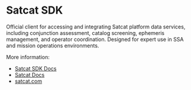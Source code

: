 # Satcat SDK

Official client for accessing and integrating Satcat platform data services, including conjunction assessment, catalog screening, ephemeris management, and operator coordination. Designed for expert use in SSA and mission operations environments.

More information:

- [Satcat SDK Docs](https://kayhan-oss.gitlab.io/satcat-sdk/latest/index.html)
- [Satcat Docs](https://docs.satcat.com/)
- [satcat.com](https://www.satcat.com/)